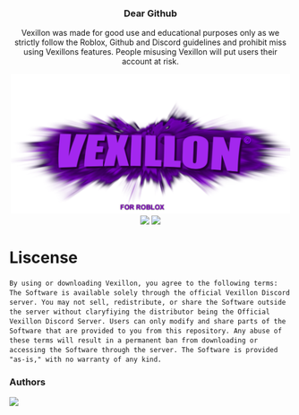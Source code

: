 <h3 align="center">Dear Github</h3>
<p align="center">Vexillon was made for good use and educational purposes only as we strictly follow the Roblox, Github and Discord guidelines and prohibit miss using Vexillons features. People misusing Vexillon will put users their account at risk.</p>
<p align="center">
  <img src="https://raw.githubusercontent.com/phoubia/vexillon/refs/heads/main/pics/vexillonthumb.png" height="250" width="500">
  <br>
  <img src="https://img.shields.io/badge/version-2.1.1-green">
  <img src="https://img.shields.io/badge/language-python-blue">
</p>

# Liscense

`By using or downloading Vexillon, you agree to the following terms: The Software is available solely through the official Vexillon Discord server. You may not sell, redistribute, or share the Software outside the server without claryfiying the distributor being the Official Vexillon Discord Server. Users can only modify and share parts of the Software that are provided to you from this repository. Any abuse of these terms will result in a permanent ban from downloading or accessing the Software through the server. The Software is provided "as-is," with no warranty of any kind.`

### Authors

<a href="https://github.com/phoubia/vexillon/graphs/contributors">
  <img src="https://contributors-img.web.app/image?repo=phoubia/vexillon" />
</a>
